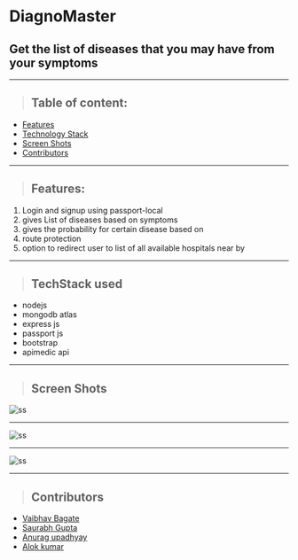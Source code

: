 # DiagnoMaster

## Get the list of diseases that you may have from your symptoms

---

> ## Table of content:

- [Features](https://github.com/vaibhav25-mnnit/noob_coders/blob/master/README.md#features)
- [Technology Stack](https://github.com/vaibhav25-mnnit/noob_coders/blob/master/README.md#techstack-used)
- [Screen Shots](https://github.com/vaibhav25-mnnit/noob_coders/blob/master/README.md#screen-shots)
- [Contributors](https://github.com/vaibhav25-mnnit/noob_coders/blob/master/README.md#Contributors)

---

> ## **Features:**

1. Login and signup using passport-local
1. gives List of diseases based on symptoms
1. gives the probability for certain disease based on
1. route protection
1. option to redirect user to list of all available hospitals near by

---

> ## **TechStack used**

- nodejs
- mongodb atlas
- express js
- passport js
- bootstrap
- apimedic api

---

> ## Screen Shots

![ss](https://github.com/vaibhav25-mnnit/noob_coders/blob/master/screen_shots/ss1.png)

---

![ss](https://github.com/vaibhav25-mnnit/noob_coders/blob/master/screen_shots/ss4.png)

---

![ss](https://github.com/vaibhav25-mnnit/noob_coders/blob/master/screen_shots/ss5.png)

---
> ## Contributors

- [Vaibhav Bagate](https://github.com/vaibhav25-mnnit)
- [Saurabh Gupta](https://github.com/saurabh-38)
- [Anurag upadhyay](https://github.com/Anurag319)
- [Alok kumar](https://github.com/alokk48200)
